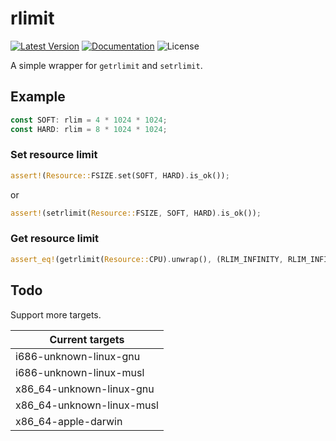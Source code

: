 # rlimit

[![Latest Version]][crates.io]
[![Documentation]][docs.rs] 
![License]

A simple wrapper for `getrlimit` and `setrlimit`.

[crates.io]: https://crates.io/crates/rlimit
[Latest Version]: https://img.shields.io/crates/v/rlimit.svg
[Documentation]: https://docs.rs/rlimit/badge.svg
[docs.rs]: https://docs.rs/rlimit
[License]: https://img.shields.io/crates/l/rlimit.svg

## Example

```rust
const SOFT: rlim = 4 * 1024 * 1024;
const HARD: rlim = 8 * 1024 * 1024;
```

### Set resource limit
```rust
assert!(Resource::FSIZE.set(SOFT, HARD).is_ok());
```
or
```rust
assert!(setrlimit(Resource::FSIZE, SOFT, HARD).is_ok());
```

### Get resource limit
```rust
assert_eq!(getrlimit(Resource::CPU).unwrap(), (RLIM_INFINITY, RLIM_INFINITY));
```

## Todo

Support more targets.

| Current targets           |
| ------------------------- |
| i686-unknown-linux-gnu    |
| i686-unknown-linux-musl   |
| x86_64-unknown-linux-gnu  |
| x86_64-unknown-linux-musl |
| x86_64-apple-darwin       |
